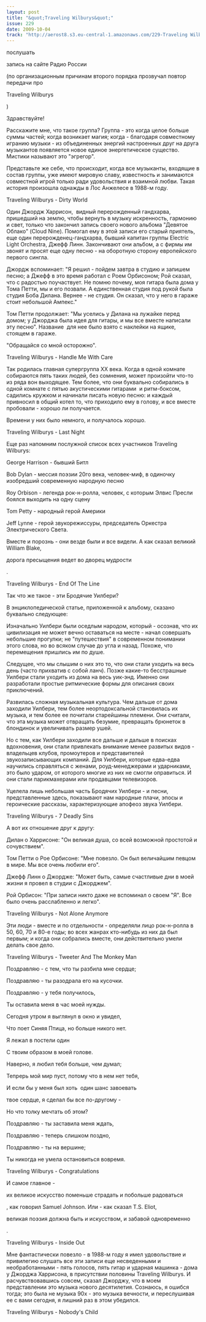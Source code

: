 ```yaml
---
layout: post
title: "&quot;Traveling Wilburys&quot;"
issue: 229
date: 2009-10-04
track: "http://aerost8.s3.eu-central-1.amazonaws.com/229-Traveling Wilburys.mp3"
---
```


послушать

запись на сайте Радио России

(по организационным причинам второго порядка прозвучал повтор передачи про

Traveling Wilburys

)

Здравствуйте!

Расскажите мне, что такое группа? Группа - это когда целое больше суммы частей; когда возникает магия; когда - благодаря совместному игранию музыки - из объединенных энергий настроенных друг на друга музыкантов появляется новое единое энергетическое существо. Мистики называют это "эгрегор".

Представьте же себе, что происходит, когда все музыканты, входящие в состав группы, уже имеют мировую славу, известность и занимаются совместной игрой только ради удовольствия и взаимной любви. Такая история произошла однажды в Лос Анжелесе в 1988-м году.

Traveling Wilburys - Dirty World

Один Джордж Харрисон,  видный перерожденный гандхарва, пришедший на землю, чтобы вернуть в музыку искренность, гармонию и свет, только что закончил запись своего нового альбома "Девятое Облако" (Cloud Nine). Помогал ему в этой записи его старый приятель, еще один перерожденец-гандхарва, бывший капитан группы Electric Light Orchestra, Джефф Линн. Закончивают они альбом, а с фирмы им звонят и просят еще одну песню - на оборотную сторону европейского первого сингла.

Джордж вспоминает: "Я решил - пойдем завтра в студию и запишем песню; а Джефф в это время работал с Роем Орбисоном; Рой сказал, что с радостью поучаствует. Не помню почему, моя гитара была дома у Тома Петти, мы и его позвали. А единственная студия под рукой была студия Боба Дилана. Вернее - не студия. Он сказал, что у него в гараже стоит небольшой Ампекс."

Том Петти продолжает: "Мы уселись у Дилана на лужайке перед домом; у Джорджа была идея для гитары, и мы все вместе написали эту песню". Название  для нее было взято с наклейки на ящике, стоящем в гараже.

"Обращайся со мной осторожно".

Traveling Wilburys - Handle Me With Care

Так родилась главная супергруппа XX века. Когда в одной комнате собираются пять таких людей, без сомнения, может произойти что-то из ряда вон выходящее. Тем более, что они буквально собирались в одной комнате с пятью акустическими гитарами  и ритм-боксом, садились кружком и начинали писать новую песню: и каждый привносил в общий котел то, что приходило ему в голову, и все вместе пробовали - хорошо ли получается.

Времени у них было немного, и получалось хорошо.

Traveling Wilburys - Last Night

Еще раз напомним послужной список всех участников Traveling Wilburys:

George Harrison - бывший Битл

Bob Dylan - мессия поэзии 20го века, человек-миф, в одиночку изобредший современную народную песню

Roy Orbison - легенда рок-н-ролла, человек, с которым Элвис Пресли боялся выходить на одну сцену

Tom Petty - народный герой Америки

Jeff Lynne - герой звукорежиссуры, председатель Оркестра Электрического Света.

Вместе и порознь - они везде были и все видели. А как сказал великий William Blake,

дорога пресыщения ведет во дворец мудрости

.

Traveling Wilburys - End Of The Line

Так что же такое - эти Бродячие Уилбери?

В энциклопедической статье, приложенной к альбому, сказано буквально следующее:

Изначально Уилбери были оседлым народом, который - осознав, что их цивилизация не может вечно оставаться на месте - начал совершать небольшие прогулки; не "путешествия" в современном понимании этого слова, но во всяком случае до угла и назад. Похоже, что перемещения пришлись им по душе.

Следущее, что мы слышим о них это то, что они стали уходить на весь день (часто прихватив с собой ланч). Позже какие-то бесстрашные Уилбери стали уходить из дома на весь уик-энд. Именно они разработали простые ритмические формы для описания своих приключений.

Развилась сложная музыкальная культура. Чем дальше от дома заходили Уилбери, тем более неортодоксальной становилась их музыка, и тем более ее почитали старейшины племени. Они считали, что эта музыка может отвращать безумие, превращать брюнеток в блондинок и увеличивать размер ушей.

Но с тем, как Уилбери заходили все дальше и дальше в поисках вдохновения, они стали привлекать внимание менее развитых видов - владельцев клубов, промоутеров и представителей звукозаписывающих компаний. Для Уилбери, которые едва-едва научились справляться с женами, роуд-менеджерами и ударниками, это было ударом, от которого многие из них не смогли оправиться. И они стали парикмахерами или продавцами телевизоров.

Уцелела лишь небольшая часть Бродячих Уилбери - и песни, представленные здесь, показывают нам народные плачи, эпосы и героические рассказы, характеризующие апофеоз звука Уилбери.

Traveling Wilburys - 7 Deadly Sins

А вот их отношение друг к другу:

Дилан о Харрисоне: "Он великая душа, со всей возможной простотой и сочувствием".

Том Петти о Рое Орбисоне: "Мне повезло. Он был величайшим певцом в мире. Мы все очень любили его".

Джефф Линн о Джордже: "Может быть, самые счастливые дни в моей жизни я провел в студии с Джорджем".

Рой Орбисон: "При записи никто даже не вспоминал о своем "Я". Все было очень расслабленно и легко".

Traveling Wilburys - Not Alone Anymore

Эти люди - вместе и по отдельности - определяли лицо рок-н-ролла в 50, 60, 70 и 80-е годы; во всех жанрах кто-нибудь из них да был первым; и когда они собрались вместе, они действительно умели делать свое дело.

Traveling Wilburys - Tweeter And The Monkey Man

Поздравляю - с тем, что ты разбила мне сердце;

Поздравляю - ты разодрала его на кусочки.

Поздравляю - у тебя получилось,

Ты оставила меня в час моей нужды.

Сегодня утром я выглянул в окно и увидел,

Что поет Синяя Птица, но больше никого нет.

Я лежал в постели один

С твоим образом в моей голове.

Наверно, я любил тебя больше, чем думал;

Тепрерь мой мир пуст, потому что в нем нет тебя,

И если бы у меня был хоть  один шанс завоевать

твое сердце, я сделал бы все по-другому -

Но что толку мечтать об этом?

Поздравляю - ты заставила меня ждать,

Поздравляю - теперь слишком поздно,

Поздравляю - ты на вершине;

Ты никогда не умела остановиться вовремя.

Traveling Wilburys - Congratulations

И самое главное -

их великое искусство поменьше страдать и побольше радоваться

, как говорил Samuel Johnson. Или - как сказал T.S. Eliot,

великая поэзия должна быть и искусством, и забавой одновременно

.

Traveling Wilburys - Inside Out

Мне фантастически повезло - в 1988-м году я имел удовольствие и привилегию слушать все эти записи еще несведенными и необработанными - пять голосов, пять гитар и ударная машинка - дома у Джорджа Харрисона, в присутствии половины Traveling Wilburys. И расчувствовавшись совсем, сказал Джорджу, что в моем представлении это музыка нового десятилетия. Сознаюсь, я ошибся тогда; это была не музыка 90х - это музыка вечности, и переслушивая ее с вами сегодня, я лишний раз в этом убедился.

Traveling Wilburys - Nobody's Child
